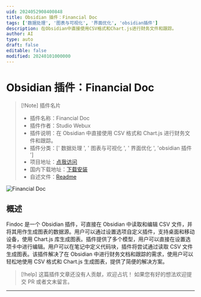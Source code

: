 ```yaml
---
uid: 2024052908400848
title: Obsidian 插件：Financial Doc
tags: ['数据处理', '图表与可视化', '界面优化', 'obsidian插件']
description: 在Obsidian中直接使用CSV格式和Chart.js进行财务文件和跟踪。
author: AI
type: auto
draft: false
editable: false
modified: 20240101000000
---
```


# Obsidian 插件：Financial Doc

> [!Note] 插件名片
> - 插件名称：Financial Doc
> - 插件作者：Studio Webux
> - 插件说明：在 Obsidian 中直接使用 CSV 格式和 Chart.js 进行财务文件和跟踪。
> - 插件分类：[' 数据处理 ', ' 图表与可视化 ', ' 界面优化 ', 'obsidian 插件 ']
> - 项目地址：[点我访问](https://github.com/yet-another-tool/obsidian-findoc)
> - 国内下载地址：[下载安装](https://pkmer.cn/products/plugin/pluginMarket/?findoc)
> - 自述文件：[Readme](https://ghproxy.net/https://raw.githubusercontent.com/yet-another-tool/obsidian-findoc/main/README.md)

![Financial Doc](https://cdn.pkmer.cn/covers/findoc.png!pkmer)

## 概述

Findoc 是一个 Obsidian 插件，可直接在 Obsidian 中读取和编辑 CSV 文件，并将其用作生成图表的数据源。用户可以通过设置选项自定义插件，支持桌面和移动设备，使用 Chart.js 库生成图表。插件提供了多个模型，用户可以直接在设置选项卡中进行编辑。用户可以在笔记中定义代码块，插件将尝试通过读取 CSV 文件生成图表。该插件解决了在 Obsidian 中进行财务文档和跟踪的需求，使用户可以轻松地使用 CSV 格式和 Chart.js 生成图表，提供了简便的解决方案。

> [!help]
> 这篇插件文章还没有人贡献，欢迎占坑！
> 如果您有好的想法欢迎提交 PR 或者文末留言。

---



